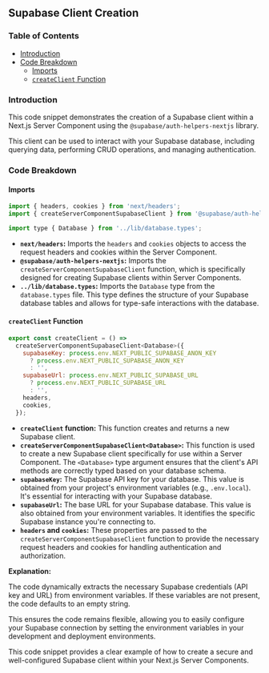 ## Supabase Client Creation

### Table of Contents 

* [Introduction](#introduction)
* [Code Breakdown](#code-breakdown)
    * [Imports](#imports)
    * [`createClient` Function](#createclient-function)

### Introduction 

This code snippet demonstrates the creation of a Supabase client within a Next.js Server Component using the `@supabase/auth-helpers-nextjs` library. 

This client can be used to interact with your Supabase database, including querying data, performing CRUD operations, and managing authentication. 

### Code Breakdown

#### Imports

```javascript
import { headers, cookies } from 'next/headers';
import { createServerComponentSupabaseClient } from '@supabase/auth-helpers-nextjs';

import type { Database } from '../lib/database.types';
```

* **`next/headers`:**  Imports the `headers` and `cookies` objects to access the request headers and cookies within the Server Component.
* **`@supabase/auth-helpers-nextjs`:**  Imports the `createServerComponentSupabaseClient` function, which is specifically designed for creating Supabase clients within Server Components. 
* **`../lib/database.types`:**  Imports the `Database` type from the `database.types` file. This type defines the structure of your Supabase database tables and allows for type-safe interactions with the database.

#### `createClient` Function

```javascript
export const createClient = () =>
  createServerComponentSupabaseClient<Database>({
    supabaseKey: process.env.NEXT_PUBLIC_SUPABASE_ANON_KEY
      ? process.env.NEXT_PUBLIC_SUPABASE_ANON_KEY
      : '',
    supabaseUrl: process.env.NEXT_PUBLIC_SUPABASE_URL
      ? process.env.NEXT_PUBLIC_SUPABASE_URL
      : '',
    headers,
    cookies,
  });
```

* **`createClient` function:**  This function creates and returns a new Supabase client.
* **`createServerComponentSupabaseClient<Database>`:** This function is used to create a new Supabase client specifically for use within a Server Component. The `<Database>` type argument ensures that the client's API methods are correctly typed based on your database schema.
* **`supabaseKey`:**  The Supabase API key for your database. This value is obtained from your project's environment variables (e.g., `.env.local`).  It's essential for interacting with your Supabase database.
* **`supabaseUrl`:** The base URL for your Supabase database. This value is also obtained from your environment variables. It identifies the specific Supabase instance you're connecting to. 
* **`headers` and `cookies`:** These properties are passed to the `createServerComponentSupabaseClient` function to provide the necessary request headers and cookies for handling authentication and authorization. 


**Explanation:**

The code dynamically extracts the necessary Supabase credentials (API key and URL) from environment variables. If these variables are not present, the code defaults to an empty string. 

This ensures the code remains flexible, allowing you to easily configure your Supabase connection by setting the environment variables in your development and deployment environments.

This code snippet provides a clear example of how to create a secure and well-configured Supabase client within your Next.js Server Components. 
